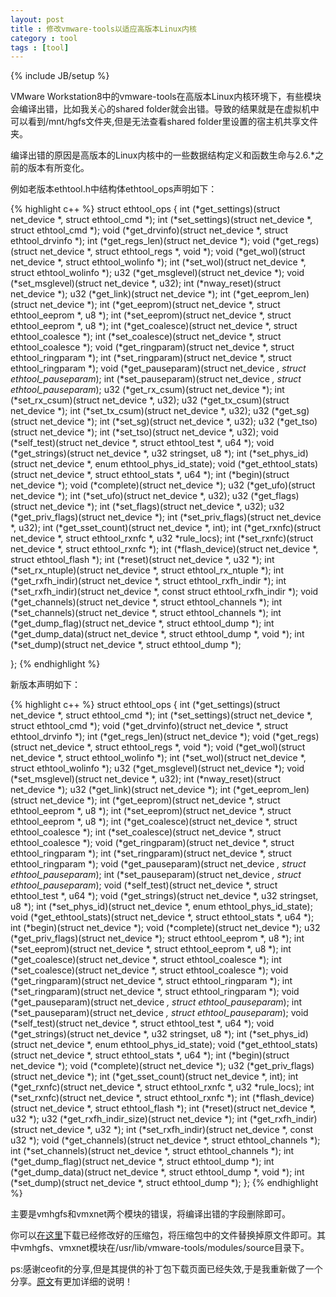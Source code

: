 ```yaml
---
layout: post
title : 修改vmware-tools以适应高版本Linux内核
category : tool
tags : [tool]
---
```

{% include JB/setup %}

VMware Workstation8中的vmware-tools在高版本Linux内核环境下，有些模块会编译出错，比如我关心的shared folder就会出错。导致的结果就是在虚拟机中可以看到/mnt/hgfs文件夹,但是无法查看shared folder里设置的宿主机共享文件夹。

编译出错的原因是高版本的Linux内核中的一些数据结构定义和函数生命与2.6.\*之前的版本有所变化。

例如老版本ethtool.h中结构体ethtool_ops声明如下：

{% highlight c++ %}
struct ethtool_ops {
        int     (*get_settings)(struct net_device *, struct ethtool_cmd *);
        int     (*set_settings)(struct net_device *, struct ethtool_cmd *);
        void    (*get_drvinfo)(struct net_device *, struct ethtool_drvinfo *);
        int     (*get_regs_len)(struct net_device *);
        void    (*get_regs)(struct net_device *, struct ethtool_regs *, void *);
        void    (*get_wol)(struct net_device *, struct ethtool_wolinfo *);
        int     (*set_wol)(struct net_device *, struct ethtool_wolinfo *);
        u32     (*get_msglevel)(struct net_device *);
        void    (*set_msglevel)(struct net_device *, u32);
        int     (*nway_reset)(struct net_device *);
        u32     (*get_link)(struct net_device *);
        int     (*get_eeprom_len)(struct net_device *);
        int     (*get_eeprom)(struct net_device *,
                              struct ethtool_eeprom *, u8 *);
        int     (*set_eeprom)(struct net_device *,
                              struct ethtool_eeprom *, u8 *);
        int     (*get_coalesce)(struct net_device *, struct ethtool_coalesce *);
        int     (*set_coalesce)(struct net_device *, struct ethtool_coalesce *);
        void    (*get_ringparam)(struct net_device *,
                                 struct ethtool_ringparam *);
        int     (*set_ringparam)(struct net_device *,
                                 struct ethtool_ringparam *);
        void    (*get_pauseparam)(struct net_device *,
                                  struct ethtool_pauseparam*);
        int     (*set_pauseparam)(struct net_device *,
                                  struct ethtool_pauseparam*);
        u32     (*get_rx_csum)(struct net_device *);
        int     (*set_rx_csum)(struct net_device *, u32);
        u32     (*get_tx_csum)(struct net_device *);
        int     (*set_tx_csum)(struct net_device *, u32);
        u32     (*get_sg)(struct net_device *);
        int     (*set_sg)(struct net_device *, u32);
        u32     (*get_tso)(struct net_device *);
        int     (*set_tso)(struct net_device *, u32);
        void    (*self_test)(struct net_device *, struct ethtool_test *, u64 *);
        void    (*get_strings)(struct net_device *, u32 stringset, u8 *);
        int     (*set_phys_id)(struct net_device *, enum ethtool_phys_id_state);
        void    (*get_ethtool_stats)(struct net_device *,
                                     struct ethtool_stats *, u64 *);
        int     (*begin)(struct net_device *);
        void    (*complete)(struct net_device *);
        u32     (*get_ufo)(struct net_device *);
        int     (*set_ufo)(struct net_device *, u32);
        u32     (*get_flags)(struct net_device *);
        int     (*set_flags)(struct net_device *, u32);
        u32     (*get_priv_flags)(struct net_device *);
        int     (*set_priv_flags)(struct net_device *, u32);
        int     (*get_sset_count)(struct net_device *, int);
        int     (*get_rxnfc)(struct net_device *,
                             struct ethtool_rxnfc *, u32 *rule_locs);
        int     (*set_rxnfc)(struct net_device *, struct ethtool_rxnfc *);
        int     (*flash_device)(struct net_device *, struct ethtool_flash *);
        int     (*reset)(struct net_device *, u32 *);
        int     (*set_rx_ntuple)(struct net_device *,
                                 struct ethtool_rx_ntuple *);
        int     (*get_rxfh_indir)(struct net_device *,
                                  struct ethtool_rxfh_indir *);
        int     (*set_rxfh_indir)(struct net_device *,
                                  const struct ethtool_rxfh_indir *);
        void    (*get_channels)(struct net_device *, struct ethtool_channels *);
        int     (*set_channels)(struct net_device *, struct ethtool_channels *);
        int     (*get_dump_flag)(struct net_device *, struct ethtool_dump *);
        int     (*get_dump_data)(struct net_device *,
                                 struct ethtool_dump *, void *);
        int     (*set_dump)(struct net_device *, struct ethtool_dump *);

};
{% endhighlight %}

新版本声明如下：

{% highlight c++ %}
struct ethtool_ops {
        int     (*get_settings)(struct net_device *, struct ethtool_cmd *);
        int     (*set_settings)(struct net_device *, struct ethtool_cmd *);
        void    (*get_drvinfo)(struct net_device *, struct ethtool_drvinfo *);
        int     (*get_regs_len)(struct net_device *);
        void    (*get_regs)(struct net_device *, struct ethtool_regs *, void *);
        void    (*get_wol)(struct net_device *, struct ethtool_wolinfo *);
        int     (*set_wol)(struct net_device *, struct ethtool_wolinfo *);
        u32     (*get_msglevel)(struct net_device *);
        void    (*set_msglevel)(struct net_device *, u32);
        int     (*nway_reset)(struct net_device *);
        u32     (*get_link)(struct net_device *);
        int     (*get_eeprom_len)(struct net_device *);
        int     (*get_eeprom)(struct net_device *,
                      struct ethtool_eeprom *, u8 *);
        int     (*set_eeprom)(struct net_device *,
                              struct ethtool_eeprom *, u8 *);
        int     (*get_coalesce)(struct net_device *, struct ethtool_coalesce *);
        int     (*set_coalesce)(struct net_device *, struct ethtool_coalesce *);
        void    (*get_ringparam)(struct net_device *,
                                 struct ethtool_ringparam *);
        int     (*set_ringparam)(struct net_device *,
                                 struct ethtool_ringparam *);
        void    (*get_pauseparam)(struct net_device *,
                                  struct ethtool_pauseparam*);
        int     (*set_pauseparam)(struct net_device *,
                                  struct ethtool_pauseparam*);
        void    (*self_test)(struct net_device *, struct ethtool_test *, u64 *);
        void    (*get_strings)(struct net_device *, u32 stringset, u8 *);
        int     (*set_phys_id)(struct net_device *, enum ethtool_phys_id_state);
        void    (*get_ethtool_stats)(struct net_device *,
                                     struct ethtool_stats *, u64 *);
        int     (*begin)(struct net_device *);
        void    (*complete)(struct net_device *);
        u32     (*get_priv_flags)(struct net_device *);
                       struct ethtool_eeprom *, u8 *);
        int     (*set_eeprom)(struct net_device *,
                              struct ethtool_eeprom *, u8 *);
        int     (*get_coalesce)(struct net_device *, struct ethtool_coalesce *);
        int     (*set_coalesce)(struct net_device *, struct ethtool_coalesce *);
        void    (*get_ringparam)(struct net_device *,
                                 struct ethtool_ringparam *);
        int     (*set_ringparam)(struct net_device *,
                                 struct ethtool_ringparam *);
        void    (*get_pauseparam)(struct net_device *,
                                  struct ethtool_pauseparam*);
        int     (*set_pauseparam)(struct net_device *,
                                  struct ethtool_pauseparam*);
        void    (*self_test)(struct net_device *, struct ethtool_test *, u64 *);
        void    (*get_strings)(struct net_device *, u32 stringset, u8 *);
        int     (*set_phys_id)(struct net_device *, enum ethtool_phys_id_state);
        void    (*get_ethtool_stats)(struct net_device *,
                                     struct ethtool_stats *, u64 *);
        int     (*begin)(struct net_device *);
        void    (*complete)(struct net_device *);
        u32     (*get_priv_flags)(struct net_device *);
       int     (*get_sset_count)(struct net_device *, int);
        int     (*get_rxnfc)(struct net_device *,
                             struct ethtool_rxnfc *, u32 *rule_locs);
        int     (*set_rxnfc)(struct net_device *, struct ethtool_rxnfc *);
        int     (*flash_device)(struct net_device *, struct ethtool_flash *);
        int     (*reset)(struct net_device *, u32 *);
        u32     (*get_rxfh_indir_size)(struct net_device *);
        int     (*get_rxfh_indir)(struct net_device *, u32 *);
        int     (*set_rxfh_indir)(struct net_device *, const u32 *);
        void    (*get_channels)(struct net_device *, struct ethtool_channels *);
        int     (*set_channels)(struct net_device *, struct ethtool_channels *);
        int     (*get_dump_flag)(struct net_device *, struct ethtool_dump *);
        int     (*get_dump_data)(struct net_device *,
                                 struct ethtool_dump *, void *);
        int     (*set_dump)(struct net_device *, struct ethtool_dump *);
};
{% endhighlight %}

主要是vmhgfs和vmxnet两个模块的错误，将编译出错的字段删除即可。

你可以[在这里](http://vdisk.weibo.com/s/u6erG)下载已经修改好的压缩包，将压缩包中的文件替换掉原文件即可。其中vmhgfs、vmxnet模块在/usr/lib/vmware-tools/modules/source目录下。

ps:感谢ceofit的分享,但是其提供的补丁包下载页面已经失效,于是我重新做了一个分享。[原文](http://blog.csdn.net/ceofit/article/details/7723348)有更加详细的说明！